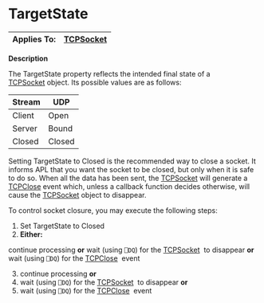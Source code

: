 




<h1 class="heading"><span class="name">TargetState</span></h1>

| Applies To: | [TCPSocket](./tcpsocket.md) |
| --- | ---  |


**Description**


The TargetState property reflects the intended final state of a [TCPSocket](./tcpsocket.md) object. Its possible values are as follows:


| Stream | UDP |
| --- | ---  |
| Client | Open |
| Server | Bound |
| Closed | Closed |


Setting TargetState to Closed is the recommended way to close a socket. It
informs APL that you want the socket to be closed, but only when it is safe to
do so. When all the data has been sent, the [TCPSocket](./tcpsocket.md) will generate a [TCPClose](./tcpclose.md) event which, unless
a callback function decides otherwise, will cause the [TCPSocket](./tcpsocket.md) object to disappear.


To control socket closure, you may execute the following steps:

1. Set TargetState to Closed
2. **Either:**

continue processing **or**
wait (using `⎕DQ`) for the [TCPSocket](./tcpsocket.md)   to disappear **or**
wait (using `⎕DQ`) for the [TCPClose](./tcpclose.md)   event


3. continue processing **or**
4. wait (using `⎕DQ`) for the [TCPSocket](./tcpsocket.md)   to disappear **or**
5. wait (using `⎕DQ`) for the [TCPClose](./tcpclose.md)   event



